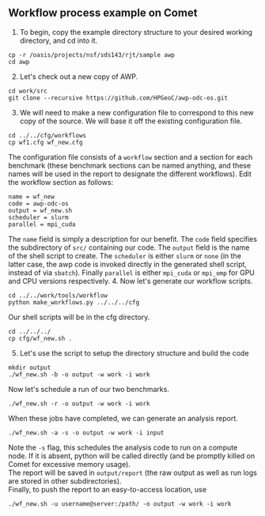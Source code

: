 ## Workflow process example on Comet

1. To begin, copy the example directory structure to your desired working directory,
 and cd into it.

  ```
cp -r /oasis/projects/nsf/sds143/rjt/sample awp
cd awp
  ```
2. Let's check out a new copy of AWP.

  ```
cd work/src
git clone --recursive https://github.com/HPGeoC/awp-odc-os.git
  ```

3. We will need to make a new configuration file to correspond to 
  this new copy of the source.  We will base it off the existing configuration file.

  ```
cd ../../cfg/workflows
cp wf1.cfg wf_new.cfg
  ```

  The configuration file consists of a `workflow` section and a section 
  for each benchmark (these benchmark sections can be named anything, and 
  these names will be used in the report to designate the different workflows).
  Edit the workflow section as follows:

  ```
name = wf_new
code = awp-odc-os
output = wf_new.sh
scheduler = slurm
parallel = mpi_cuda
  ```

  The `name` field is simply a description for our benefit.  The `code` 
  field specifies the subdirectory of `src/` containing our code.  The
  `output` field is the name of the shell script to create.  The
  `scheduler` is either `slurm` or `none` (in the latter case, the 
  awp code is invoked directly in the generated shell script, instead 
  of via `sbatch`).  Finally `parallel` is either `mpi_cuda` or `mpi_omp`
  for GPU and CPU versions respectively. 
4. Now let's generate our workflow scripts.

  ```
cd ../../work/tools/workflow
python make_workflows.py ../../../cfg
  ```

  Our shell scripts will be in the cfg directory.

  ```
cd ../../../
cp cfg/wf_new.sh .
  ```

5. Let's use the script to setup the directory structure and build the code

  ```
mkdir output
./wf_new.sh -b -o output -w work -i work
  ```

  Now let's schedule a run of our two benchmarks.

  ```
./wf_new.sh -r -o output -w work -i work
  ```

  When these jobs have completed, we can generate an analysis report.

  ```
./wf_new.sh -a -s -o output -w work -i input
  ```

  Note the `-s` flag, this schedules the analysis code to run on a compute
  node.  If it is absent, python will be called directly (and be promptly
  killed on Comet for excessive memory usage).  
  The report will be saved in `output/report` (the raw output as well as 
  run logs are stored in other subdirectories).  
  Finally, to push the report to an easy-to-access location, use

  ```
./wf_new.sh -u username@server:/path/ -o output -w work -i work
  ```





